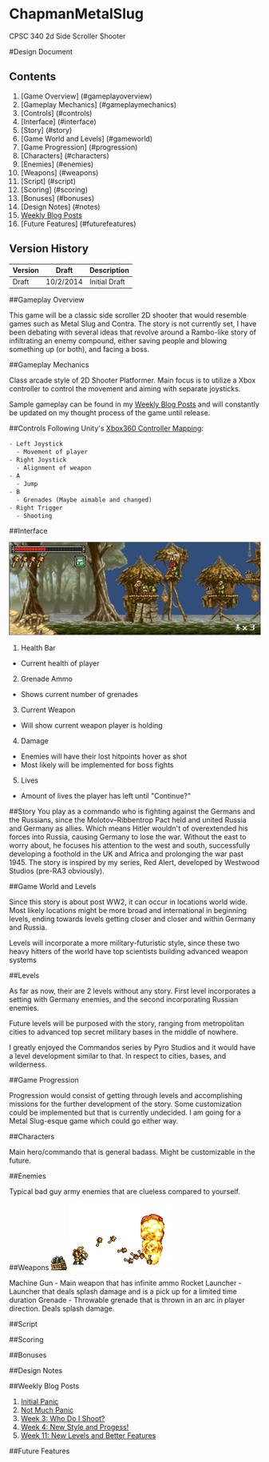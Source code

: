 ChapmanMetalSlug
================

CPSC 340 2d Side Scroller Shooter

#Design Document

Contents
-------------
1. [Game Overview] (#gameplayoverview)
2. [Gameplay Mechanics] (#gameplaymechanics)
3. [Controls] (#controls)
4. [Interface] (#interface)
5. [Story] (#story)
6. [Game World and Levels] (#gameworld)
7. [Game Progression] (#progression)
8. [Characters] (#characters)
9. [Enemies] (#enemies)
10. [Weapons] (#weapons)
11. [Script] (#script)
12. [Scoring] (#scoring)
13. [Bonuses] (#bonuses)
14. [Design Notes] (#notes)
15. [Weekly Blog Posts](#posts)
16. [Future Features] (#futurefeatures)


Version History
---------------------

Version | Draft | Description
-----------|--------|-----------------
Draft | 10/2/2014 | Initial Draft

##<a name="gameplayoverview"></a>Gameplay Overview

This game will be a classic side scroller 2D shooter that would resemble games such as Metal Slug and Contra. The story is not currently set, I have been debating with several ideas that revolve around a Rambo-like story of infiltrating an enemy compound, either saving people and blowing something up (or both), and facing a boss.

##<a name="gameplaymechanics"></a>Gameplay Mechanics

Class arcade style of 2D Shooter Platformer. Main focus is to utilize a Xbox controller to control the movement and aiming with separate joysticks.

Sample gameplay can be found in my [Weekly Blog Posts](#posts) and will constantly be updated on my thought process of the game until release.

##<a name="controls"></a>Controls
Following Unity's [Xbox360 Controller Mapping](http://wiki.unity3d.com/images/a/a7/X360Controller2.png):

    - Left Joystick
      - Movement of player
    - Right Joystick
      - Alignment of weapon
    - A
      - Jump
    - B
      - Grenades (Maybe aimable and changed)
    - Right Trigger
      - Shooting

##<a name="interface"></a>Interface

![Example Interface](Assets/Ideas/UIExample.png)


1. Health Bar
  - Current health of player
2. Grenade Ammo
  - Shows current number of grenades
3. Current Weapon
  - Will show current weapon player is holding
4. Damage
  - Enemies will have their lost hitpoints hover as shot
  - Most likely will be implemented for boss fights
5. Lives
  - Amount of lives the player has left until "Continue?"

##<a name="story"></a>Story
You play as a commando who is fighting against the Germans and the Russians, since the Molotov–Ribbentrop Pact held and united Russia and Germany as allies. Which means Hitler wouldn't of overextended his forces into Russia, causing Germany to lose the war. Without the east to worry about, he focuses his attention to the west and south, successfully developing a foothold in the UK and Africa and prolonging the war past 1945. The story is inspired by my series, Red Alert, developed by Westwood Studios (pre-RA3 obviously).

##<a name="gameworld"></a>Game World and Levels

Since this story is about post WW2, it can occur in locations world wide. Most likely locations might be more broad and international in beginning levels, ending towards levels getting closer and closer and within Germany and Russia.

Levels will incorporate a more military-futuristic style, since these two heavy hitters of the world have top scientists building advanced weapon systems

##<a name="levels"></a>Levels

As far as now, their are 2 levels without any story. First level incorporates a setting with Germany enemies, and the second incorporating Russian enemies.

Future levels will be purposed with the story, ranging from metropolitan cities to advanced top secret military bases in the middle of nowhere.

I greatly enjoyed the Commandos series by Pyro Studios and it would have a level development similar to that. In respect to cities, bases, and wilderness.

##<a name="progression"></a>Game Progression

Progression would consist of getting through levels and accomplishing missions for the further development of the story. Some customization could be implemented but that is currently undecided. I am going for a Metal Slug-esque game which could go either way.

##<a name="characters"></a>Characters

Main hero/commando that is general badass. Might be customizable in the future.

##<a name="enemies"></a>Enemies

Typical bad guy army enemies that are clueless compared to yourself.

##<a name="weapons"></a>Weapons
![Item Drop](Assets/Ideas/item-bomb.gif)
![Grenades](Assets/Ideas/grenades.gif)

Machine Gun - Main weapon that has infinite ammo
Rocket Launcher - Launcher that deals splash damage and is a pick up for a limited time duration
Grenade - Throwable grenade that is thrown in an arc in player direction. Deals splash damage.

##<a name="script"></a>Script

##<a name="scoring"></a>Scoring

##<a name="bonuses"></a>Bonuses

##<a name="notes"></a>Design Notes

##<a name="posts"></a>Weekly Blog Posts
1. [Initial Panic](http://jacks205.blogspot.com/2014/09/week-1-initial-panic.html)
2. [Not Much Panic](http://jacks205.blogspot.com/2014/09/week-2-not-much-panic.html)
3. [Week 3: Who Do I Shoot?](http://jacks205.blogspot.com/2014/10/week-3-who-do-i-shoot.html)
4. [Week 4: New Style and Progess!](http://jacks205.blogspot.com/2014/10/week-4-new-style-and-progess.html)
5. [Week 11: New Levels and Better Features](http://jacks205.blogspot.com/2014/12/week-11-new-levels-and-better-features.html)

##<a name="futurefeatures"></a>Future Features

